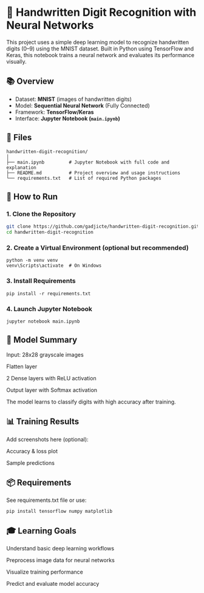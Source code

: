 # 🧠 Handwritten Digit Recognition with Neural Networks

This project uses a simple deep learning model to recognize handwritten digits (0–9) using the MNIST dataset. Built in Python using TensorFlow and Keras, this notebook trains a neural network and evaluates its performance visually.

## 📚 Overview

- Dataset: **MNIST** (images of handwritten digits)
- Model: **Sequential Neural Network** (Fully Connected)
- Framework: **TensorFlow/Keras**
- Interface: **Jupyter Notebook (`main.ipynb`)**

## 📁 Files

```text
handwritten-digit-recognition/
│
├── main.ipynb         # Jupyter Notebook with full code and explanation
├── README.md          # Project overview and usage instructions
└── requirements.txt   # List of required Python packages
```


## 🚀 How to Run

### 1. Clone the Repository
```bash
git clone https://github.com/gadjicte/handwritten-digit-recognition.git
cd handwritten-digit-recognition
```
### 2. Create a Virtual Environment (optional but recommended)
```
python -m venv venv
venv\Scripts\activate  # On Windows
```
### 3. Install Requirements
```
pip install -r requirements.txt
```
### 4. Launch Jupyter Notebook
```
jupyter notebook main.ipynb
```
## 🧠 Model Summary
Input: 28x28 grayscale images

Flatten layer

2 Dense layers with ReLU activation

Output layer with Softmax activation

The model learns to classify digits with high accuracy after training.

## 📊 Training Results
Add screenshots here (optional):

Accuracy & loss plot

Sample predictions

## 📦 Requirements
See requirements.txt file or use:
```
pip install tensorflow numpy matplotlib
```
## 🎓 Learning Goals
Understand basic deep learning workflows

Preprocess image data for neural networks

Visualize training performance

Predict and evaluate model accuracy
